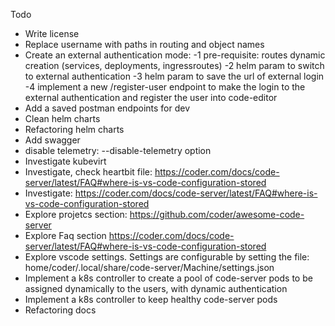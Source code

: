 Todo

- Write license
- Replace username with paths in routing and object names
- Create an external authentication mode:
  -1 pre-requisite: routes dynamic creation (services, deployments, ingressroutes)
  -2 helm param to switch to external authentication
  -3 helm param to save the url of external login
  -4 implement a new /register-user endpoint to make the login to the external authentication and register the user into code-editor
- Add a saved postman endpoints for dev
- Clean helm charts
- Refactoring helm charts
- Add swagger
- disable telemetry: --disable-telemetry option
- Investigate kubevirt
- Investigate, check heartbit file: https://coder.com/docs/code-server/latest/FAQ#where-is-vs-code-configuration-stored
- Investigate: https://coder.com/docs/code-server/latest/FAQ#where-is-vs-code-configuration-stored
- Explore projetcs section: https://github.com/coder/awesome-code-server
- Explore Faq section https://coder.com/docs/code-server/latest/FAQ#where-is-vs-code-configuration-stored
- Explore vscode settings. Settings are configurable by setting the file: home/coder/.local/share/code-server/Machine/settings.json
- Implement a k8s controller to create a pool of code-server pods to be assigned dynamically to the users, with dynamic authentication 
- Implement a k8s controller to keep healthy code-server pods
- Refactoring docs

